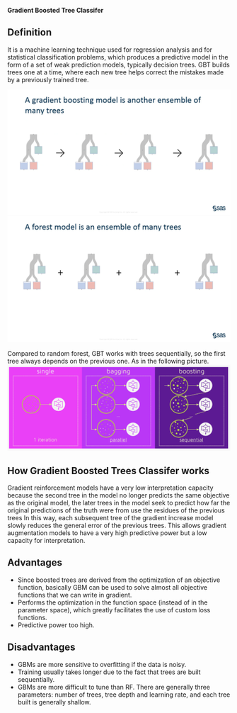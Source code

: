 **Gradient Boosted Tree Classifer**

## Definition
It is a machine learning technique used for regression analysis and for statistical classification problems, which produces a predictive model in the form of a set of weak prediction models, typically decision trees.
GBT builds trees one at a time, where each new tree helps correct the mistakes made by a previously trained tree.

![Comparativa ramdom forest y GBT](https://raw.githubusercontent.com/mrsuits210/DatosMasivos/Unidad2/Unidad2/Images/Imagen1.png)
![Comparativa ramdom forest y GBTs](https://raw.githubusercontent.com/mrsuits210/DatosMasivos/Unidad2/Unidad2/Images/Imagen2.png)

Compared to random forest, GBT works with trees sequentially, so the first tree always depends on the previous one.
As in the following picture.
![Comparativa ramdom forest y GBT](https://raw.githubusercontent.com/mrsuits210/DatosMasivos/Unidad2/Unidad2/Images/Imagen3.png)

## How Gradient Boosted Trees Classifer works
Gradient reinforcement models have a very low interpretation capacity because the second tree in the model no longer predicts the same objective as the original model, the later trees in the model seek to predict how far the original predictions of the truth were from use the residues of the previous trees In this way, each subsequent tree of the gradient increase model slowly reduces the general error of the previous trees.
This allows gradient augmentation models to have a very high predictive power but a low capacity for interpretation.

## Advantages
* Since boosted trees are derived from the optimization of an objective function, basically GBM can be used to solve almost all objective functions that we can write in gradient.
* Performs the optimization in the function space (instead of in the parameter space), which greatly facilitates the use of custom loss functions.
* Predictive power too high.

## Disadvantages
* GBMs are more sensitive to overfitting if the data is noisy.
* Training usually takes longer due to the fact that trees are built sequentially.
* GBMs are more difficult to tune than RF. There are generally three parameters: number of trees, tree depth and      learning rate, and each tree built is generally shallow.
